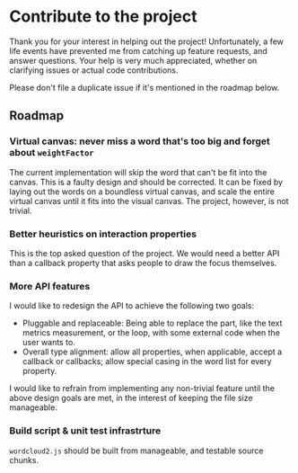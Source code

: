 # Contribute to the project

Thank you for your interest in helping out the project!
Unfortunately, a few life events have prevented me from catching up feature requests, and answer questions.
Your help is very much appreciated, whether on clarifying issues or actual code contributions.

Please don't file a duplicate issue if it's mentioned in the roadmap below.

## Roadmap

### Virtual canvas: never miss a word that's too big and forget about `weightFactor`
The current implementation will skip the word that can't be fit into the canvas.
This is a faulty design and should be corrected.
It can be fixed by laying out the words on a boundless virtual canvas, and scale the entire virtual canvas until it fits into the visual canvas.
The project, however, is not trivial.

### Better heuristics on interaction properties

This is the top asked question of the project.
We would need a better API than a callback property that asks people to draw the focus themselves.

### More API features

I would like to redesign the API to achieve the following two goals:

* Pluggable and replaceable: Being able to replace the part, like the text metrics measurement, or the loop, with some external code when the user wants to.
* Overall type alignment: allow all properties, when applicable, accept a callback or callbacks; allow special casing in the word list for every property.

I would like to refrain from implementing any non-trivial feature until the above design goals are met, in the interest of keeping the file size manageable.

### Build script & unit test infrastrture

`wordcloud2.js` should be built from manageable, and testable source chunks.
